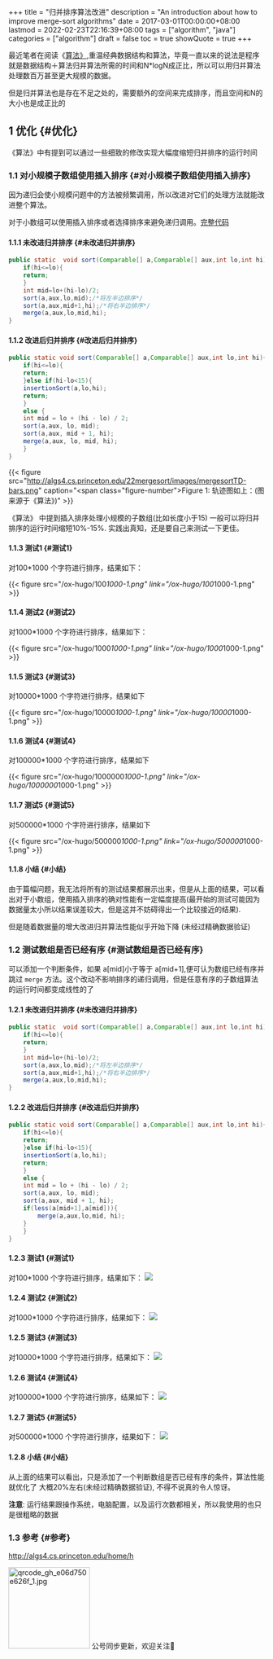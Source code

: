 +++
title = "归并排序算法改进"
description = "An introduction about how to improve merge-sort algorithms"
date = 2017-03-01T00:00:00+08:00
lastmod = 2022-02-23T22:16:39+08:00
tags = ["algorithm", "java"]
categories = ["algorithm"]
draft = false
toc = true
showQuote = true
+++

最近笔者在阅读《[算法》](http://algs4.cs.princeton.edu/home/),重温经典数据结构和算法，毕竟一直以来的说法是程序就是数据结构＋算法归并算法所需的时间和N\*logN成正比，所以可以用归并算法处理数百万甚至更大规模的数据。

但是归并算法也是存在不足之处的，需要额外的空间来完成排序，而且空间和N的 大小也是成正比的


## <span class="section-num">1</span> 优化 {#优化}

《算法》中有提到可以通过一些细致的修改实现大幅度缩短归并排序的运行时间


### <span class="section-num">1.1</span> 对小规模子数组使用插入排序 {#对小规模子数组使用插入排序}

因为递归会使小规模问题中的方法被频繁调用，所以改进对它们的处理方法就能改进整个算法。

对于小数组可以使用插入排序或者选择排序来避免递归调用。[完整代码](https://github.com/samrayleung/AlgorithmsCode)


#### <span class="section-num">1.1.1</span> 未改进归并排序 {#未改进归并排序}

```java
public static  void sort(Comparable[] a,Comparable[] aux,int lo,int hi){
    if(hi<=lo){
	return;
    }
    int mid=lo+(hi-lo)/2;
    sort(a,aux,lo,mid);/*将左半边排序*/
    sort(a,aux,mid+1,hi);/*将右半边排序*/
    merge(a,aux,lo,mid,hi);
}
```


#### <span class="section-num">1.1.2</span> 改进后归并排序 {#改进后归并排序}

```java
public static void sort(Comparable[] a,Comparable[] aux,int lo,int hi){
    if(hi<=lo){
	return;
    }else if(hi-lo<15){
	insertionSort(a,lo,hi);
	return;
    }
    else {
	int mid = lo + (hi - lo) / 2;
	sort(a,aux, lo, mid);
	sort(a,aux, mid + 1, hi);
	merge(a,aux, lo, mid, hi);
    }
}
```

{{< figure src="http://algs4.cs.princeton.edu/22mergesort/images/mergesortTD-bars.png" caption="<span class=\"figure-number\">Figure 1: </span>轨迹图如上：(图来源于《算法》)" >}}

《算法》 中提到插入排序处理小规模的子数组(比如长度小于15) 一般可以将归并排序的运行时间缩短10%-15%. 实践出真知，还是要自己来测试一下更佳。


#### <span class="section-num">1.1.3</span> 测试1 {#测试1}

对100\*1000 个字符进行排序，结果如下：

{{< figure src="/ox-hugo/100*1000-1.png" link="/ox-hugo/100*1000-1.png" >}}


#### <span class="section-num">1.1.4</span> 测试2 {#测试2}

对1000\*1000 个字符进行排序，结果如下：

{{< figure src="/ox-hugo/1000*1000-1.png" link="/ox-hugo/1000*1000-1.png" >}}


#### <span class="section-num">1.1.5</span> 测试3 {#测试3}

对10000\*1000 个字符进行排序，结果如下

{{< figure src="/ox-hugo/10000*1000-1.png" link="/ox-hugo/10000*1000-1.png" >}}


#### <span class="section-num">1.1.6</span> 测试4 {#测试4}

对100000\*1000 个字符进行排序，结果如下

{{< figure src="/ox-hugo/1000000*1000-1.png" link="/ox-hugo/1000000*1000-1.png" >}}


#### <span class="section-num">1.1.7</span> 测试5 {#测试5}

对500000\*1000 个字符进行排序，结果如下

{{< figure src="/ox-hugo/500000*1000-1.png" link="/ox-hugo/500000*1000-1.png" >}}


#### <span class="section-num">1.1.8</span> 小结 {#小结}

由于篇幅问题，我无法将所有的测试结果都展示出来，但是从上面的结果，可以看出对于小数组，使用插入排序的确对性能有一定幅度提高(最开始的测试可能因为数据量太小所以结果误差较大，但是这并不妨碍得出一个比较接近的结果).

但是随着数据量的增大改进归并算法性能似乎开始下降 (未经过精确数据验证)


### <span class="section-num">1.2</span> 测试数组是否已经有序 {#测试数组是否已经有序}

可以添加一个判断条件，如果 a[mid]小于等于 a[mid+1],便可认为数组已经有序并跳过 `merge` 方法。这个改动不影响排序的递归调用，但是任意有序的子数组算法的运行时间都变成线性的了


#### <span class="section-num">1.2.1</span> 未改进归并排序 {#未改进归并排序}

```java
public static  void sort(Comparable[] a,Comparable[] aux,int lo,int hi){
    if(hi<=lo){
	return;
    }
    int mid=lo+(hi-lo)/2;
    sort(a,aux,lo,mid);/*将左半边排序*/
    sort(a,aux,mid+1,hi);/*将右半边排序*/
    merge(a,aux,lo,mid,hi);
}
```


#### <span class="section-num">1.2.2</span> 改进后归并排序 {#改进后归并排序}

```java
public static void sort(Comparable[] a,Comparable[] aux,int lo,int hi){
    if(hi<=lo){
	return;
    }else if(hi-lo<15){
	insertionSort(a,lo,hi);
	return;
    }
    else {
	int mid = lo + (hi - lo) / 2;
	sort(a,aux, lo, mid);
	sort(a,aux, mid + 1, hi);
	if(less(a[mid+1],a[mid])){
	    merge(a,aux,lo,mid, hi);
	}
    }
}
```


#### <span class="section-num">1.2.3</span> 测试1 {#测试1}

对100\*1000 个字符进行排序，结果如下：
[![](/ox-hugo/100*1000-2.png)](/ox-hugo/100*1000-2.png)


#### <span class="section-num">1.2.4</span> 测试2 {#测试2}

对1000\*1000 个字符进行排序，结果如下：
[![](/ox-hugo/1000*1000-2.png)](/ox-hugo/1000*1000-2.png)


#### <span class="section-num">1.2.5</span> 测试3 {#测试3}

对10000\*1000 个字符进行排序，结果如下：
[![](/ox-hugo/10000*1000-2.png)](/ox-hugo/10000*1000-2.png)


#### <span class="section-num">1.2.6</span> 测试4 {#测试4}

对100000\*1000 个字符进行排序，结果如下：
[![](/ox-hugo/100000*1000-2.png)](/ox-hugo/100000*1000-2.png)


#### <span class="section-num">1.2.7</span> 测试5 {#测试5}

对500000\*1000 个字符进行排序，结果如下：
[![](/ox-hugo/500000*1000-2.png)](/ox-hugo/500000*1000-2.png)


#### <span class="section-num">1.2.8</span> 小结 {#小结}

从上面的结果可以看出，只是添加了一个判断数组是否已经有序的条件，算法性能就优化了 大概20%左右(未经过精确数据验证), 不得不说真的令人惊讶。

****注意****:
运行结果跟操作系统，电脑配置，以及运行次数都相关，所以我使用的也只是很粗略的数据


### <span class="section-num">1.3</span> 参考 {#参考}

<http://algs4.cs.princeton.edu/home/h>

<div center class="qr-container">
<img src="/ox-hugo/qrcode_gh_e06d750e626f_1.jpg" alt="qrcode_gh_e06d750e626f_1.jpg" width="160px" height="160px" center="t" class="qr-container" />
公号同步更新，欢迎关注👻
</div>

